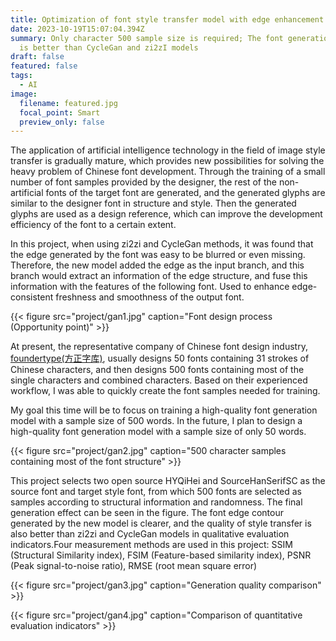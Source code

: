 ```yaml
---
title: Optimization of font style transfer model with edge enhancement module (Doing)
date: 2023-10-19T15:07:04.394Z
summary: Only character 500 sample size is required; The font generation quality
  is better than CycleGan and zi2zI models
draft: false
featured: false
tags:
  - AI
image:
  filename: featured.jpg
  focal_point: Smart
  preview_only: false
---
```

The application of artificial intelligence technology in the field of image style transfer is gradually mature, which provides new possibilities for solving the heavy problem of Chinese font development. Through the training of a small number of font samples provided by the designer, the rest of the non-artificial fonts of the target font are generated, and the generated glyphs are similar to the designer font in structure and style. Then the generated glyphs are used as a design reference, which can improve the development efficiency of the font to a certain extent.

In this project, when using zi2zi and CycleGan methods, it was found that the edge generated by the font was easy to be blurred or even missing. Therefore, the new model added the edge as the input branch, and this branch would extract an information of the edge structure, and fuse this information with the features of the following font. Used to enhance edge-consistent freshness and smoothness of the output font.

{{< figure src="project/gan1.jpg" caption="Font design process (Opportunity point)" >}}

At present, the representative company of Chinese font design industry, [foundertype(方正字库)](https://www.foundertype.com/index.php/News/newsdetails/id/24.html), usually designs 50 fonts containing 31 strokes of Chinese characters, and then designs 500 fonts containing most of the single characters and combined characters. Based on their experienced workflow, I was able to quickly create the font samples needed for training.

My goal this time will be to focus on training a high-quality font generation model with a sample size of 500 words. In the future, I plan to design a high-quality font generation model with a sample size of only 50 words.

{{< figure src="project/gan2.jpg" caption="500 character samples containing most of the font structure" >}}

This project selects two open source HYQiHei and SourceHanSerifSC as the source font and target style font, from which 500 fonts are selected as samples according to structural information and randomness. The final generation effect can be seen in the figure. The font edge contour generated by the new model is clearer, and the quality of style transfer is also better than zi2zi and CycleGan models in qualitative evaluation indicators.Four measurement methods are used in this project: SSIM (Structural Similarity index), FSIM (Feature-based similarity index), PSNR (Peak signal-to-noise ratio), RMSE (root mean square error)

{{< figure src="project/gan3.jpg" caption="Generation quality comparison" >}}

{{< figure src="project/gan4.jpg" caption="Comparison of quantitative evaluation indicators" >}}